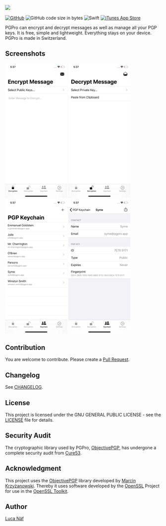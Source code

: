 ![](https://pgpro.naef.lu/pgpro_banner.png)

[![GitHub](https://img.shields.io/github/license/lucanaef/PGPro?style=flat-square)](https://github.com/lucanaef/PGPro/blob/master/LICENSE)
![GitHub code size in bytes](https://img.shields.io/github/languages/code-size/lucanaef/PGPro?style=flat-square)
![Swift](https://img.shields.io/badge/language-swift-orange?style=flat-square)
[![iTunes App Store](https://img.shields.io/itunes/v/1481696997?label=App%20Store%20Version&style=flat-square)](https://apps.apple.com/app/pgpro/id1481696997)

PGPro can encrypt and decrypt messages as well as manage all your PGP keys. It is free, simple and lightweight. Everything stays on your device. PGPro is made in Switzerland.

## Screenshots
<p float="left">
  <img src="./Fastlane/Screenshots/en-US/iPhone%20Xs-1-EncryptionView.png" width="200">
  <img src="./Fastlane/Screenshots/en-US/iPhone%20Xs-2-DecryptionView.png" width="200">
  <img src="./Fastlane/Screenshots/en-US/iPhone%20Xs-3-KeychainView.png" width="200">
  <img src="./Fastlane/Screenshots/en-US/iPhone%20Xs-4-DetailView.png" width="200">
</p>

## Contribution

You are welcome to contribute. Please create a [Pull Request]().

## Changelog

See [CHANGELOG](https://pgpro.app/changelog/).

## License

This project is licensed under the GNU GENERAL PUBLIC LICENSE - see the [LICENSE](./LICENSE) file for details.


## Security Audit

The cryptographic library used by PGPro, [ObjectivePGP](https://objectivepgp.com/), has undergone a complete security audit from [Cure53](https://cure53.de/).


## Acknowledgment

This project uses the [ObjectivePGP](https://objectivepgp.com/) library developed by [Marcin Krzyżanowski](https://krzyzanowskim.com/).
Thereby it uses software developed by the [OpenSSL](http://www.openssl.org/) Project for use in the [OpenSSL Toolkit](http://www.openssl.org/).


## Author

[Luca Näf](http://naef.lu)
